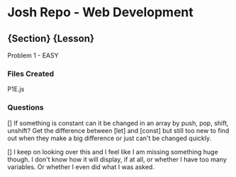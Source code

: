 # Josh Repo - Web Development

## {Section} {Lesson}
Problem 1 - EASY
### Files Created
P1E.js
### Questions
[] If something is constant can it be changed in an array by push, pop, shift, unshift? Get the difference between [let] and [const] but still too new to find out when they make a big difference or just can't be changed quickly.

[] I keep on looking over this and I feel like I am missing something huge though.  I don't know how it will display, if at all, or whether I have too many variables. Or whether I even did what I was asked.
